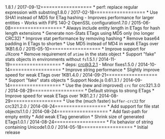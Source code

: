 1.8.1 / 2017-09-12==================  * perf: replace regular expression with substring1.8.0 / 2017-02-18==================  * Use SHA1 instead of MD5 for ETag hashing    - Improves performance for larger entities    - Works with FIPS 140-2 OpenSSL configuration1.7.0 / 2015-06-08==================  * Always include entity length in ETags for hash length extensions  * Generate non-Stats ETags using MD5 only (no longer CRC32)  * Improve stat performance by removing hashing  * Remove base64 padding in ETags to shorten  * Use MD5 instead of MD4 in weak ETags over 1KB1.6.0 / 2015-05-10==================  * Improve support for JXcore  * Remove requirement of `atime` in the stats object  * Support "fake" stats objects in environments without `fs`1.5.1 / 2014-11-19==================  * deps: crc@3.2.1    - Minor fixes1.5.0 / 2014-10-14==================  * Improve string performance  * Slightly improve speed for weak ETags over 1KB1.4.0 / 2014-09-21==================  * Support "fake" stats objects  * Support Node.js 0.61.3.1 / 2014-09-14==================  * Use the (new and improved) `crc` for crc321.3.0 / 2014-08-29==================  * Default strings to strong ETags  * Improve speed for weak ETags over 1KB1.2.1 / 2014-08-29==================  * Use the (much faster) `buffer-crc32` for crc321.2.0 / 2014-08-24==================  * Add support for file stat objects1.1.0 / 2014-08-24==================  * Add fast-path for empty entity  * Add weak ETag generation  * Shrink size of generated ETags1.0.1 / 2014-08-24==================  * Fix behavior of string containing Unicode1.0.0 / 2014-05-18==================  * Initial release